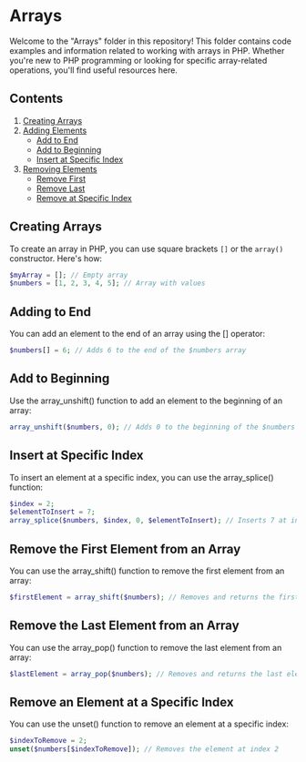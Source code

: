 # Arrays

Welcome to the "Arrays" folder in this repository! This folder contains code examples and information related to working with arrays in PHP. Whether you're new to PHP programming or looking for specific array-related operations, you'll find useful resources here.

## Contents

1. [Creating Arrays](#creating-arrays)
2. [Adding Elements](#adding-elements)
    - [Add to End](#add-to-end)
    - [Add to Beginning](#add-to-beginning)
    - [Insert at Specific Index](#insert-at-specific-index)
3. [Removing Elements](#removing-elements)
    - [Remove First](#remove-first)
    - [Remove Last](#remove-last)
    - [Remove at Specific Index](#remove-at-specific-index)

## Creating Arrays

To create an array in PHP, you can use square brackets `[]` or the `array()` constructor. Here's how:

```php
$myArray = []; // Empty array
$numbers = [1, 2, 3, 4, 5]; // Array with values
```

## Adding to End

You can add an element to the end of an array using the [] operator:
```php
$numbers[] = 6; // Adds 6 to the end of the $numbers array
```

## Add to Beginning

Use the array_unshift() function to add an element to the beginning of an array:
```php
array_unshift($numbers, 0); // Adds 0 to the beginning of the $numbers array
```

## Insert at Specific Index

To insert an element at a specific index, you can use the array_splice() function:
```php
$index = 2;
$elementToInsert = 7;
array_splice($numbers, $index, 0, $elementToInsert); // Inserts 7 at index 2
```

## Remove the First Element from an Array

You can use the array_shift() function to remove the first element from an array:
```php
$firstElement = array_shift($numbers); // Removes and returns the first element
```

## Remove the Last Element from an Array

You can use the array_pop() function to remove the last element from an array:
```php
$lastElement = array_pop($numbers); // Removes and returns the last element
```

## Remove an Element at a Specific Index

You can use the unset() function to remove an element at a specific index:
```php
$indexToRemove = 2;
unset($numbers[$indexToRemove]); // Removes the element at index 2
```



